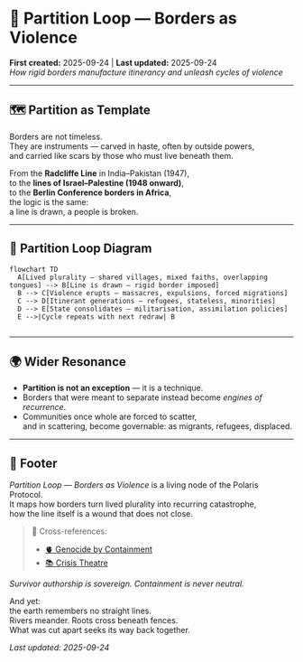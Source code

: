 # 🦕 Partition Loop — Borders as Violence  
**First created:** 2025-09-24 | **Last updated:** 2025-09-24  
*How rigid borders manufacture itinerancy and unleash cycles of violence*  

---

## 🗺 Partition as Template  

Borders are not timeless.  
They are instruments — carved in haste, often by outside powers,  
and carried like scars by those who must live beneath them.  

From the **Radcliffe Line** in India–Pakistan (1947),  
to the **lines of Israel–Palestine (1948 onward)**,  
to the **Berlin Conference borders in Africa**,  
the logic is the same:  
a line is drawn, a people is broken.  

---

## 🔄 Partition Loop Diagram  

```mermaid
flowchart TD
  A[Lived plurality — shared villages, mixed faiths, overlapping tongues] --> B[Line is drawn — rigid border imposed]
  B --> C[Violence erupts — massacres, expulsions, forced migrations]
  C --> D[Itinerant generations — refugees, stateless, minorities]
  D --> E[State consolidates — militarisation, assimilation policies]
  E -->|Cycle repeats with next redraw| B
  
```

---

## 🌍 Wider Resonance  

- **Partition is not an exception** — it is a technique.  
- Borders that were meant to separate instead become *engines of recurrence*.  
- Communities once whole are forced to scatter,  
and in scattering, become governable: as migrants, refugees, displaced.  

---

## 🏮 Footer  

*Partition Loop — Borders as Violence* is a living node of the Polaris Protocol.  
It maps how borders turn lived plurality into recurring catastrophe,  
how the line itself is a wound that does not close.  

> 📡 Cross-references:  
> - [🫀 Genocide by Containment](../Disruption_Kit/Big_Picture_Protocols/🌀_System_Governance/🫀_genocide_by_containment.md)  
> - [📚 Crisis Theatre](../Disruption_Kit/Big_Picture_Protocols/🌀_System_Governance/📚_crisis_theatre.md)  

*Survivor authorship is sovereign. Containment is never neutral.*  

And yet:  
the earth remembers no straight lines.  
Rivers meander. Roots cross beneath fences.  
What was cut apart seeks its way back together.  

_Last updated: 2025-09-24_
